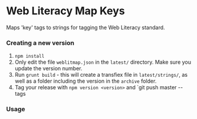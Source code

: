 # Web Literacy Map Keys

Maps 'key' tags to strings for tagging the Web Literacy standard.

### Creating a new version

1. `npm install`
1. Only edit the file `weblitmap.json` in the `latest/` directory. Make sure you update the version number.
1. Run `grunt build` - this will create a transfiex file in `latest/strings/`, as well as a folder including the version in the `archive` folder.
1. Tag your release with `npm version <version>` and `git push <remote> master --tags

### Usage
